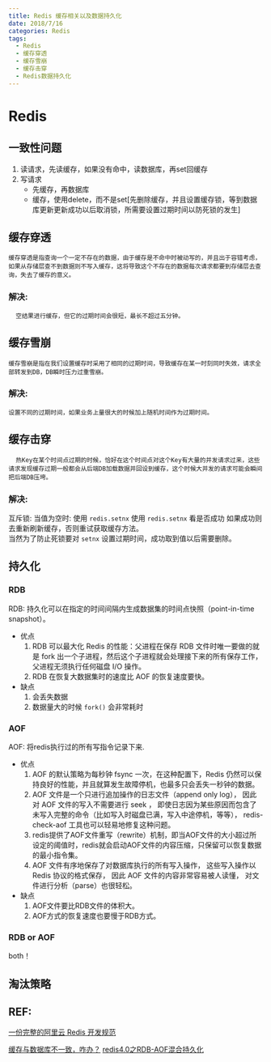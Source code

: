 ```yaml
---
title: Redis 缓存相关以及数据持久化
date: 2018/7/16
categories: Redis
tags: 
  - Redis 
  - 缓存穿透
  - 缓存雪崩
  - 缓存击穿
  - Redis数据持久化
---
```

# Redis
## 一致性问题
1. 读请求，先读缓存，如果没有命中，读数据库，再set回缓存
2. 写请求  
     - 先缓存，再数据库
     - 缓存，使用delete，而不是set[先删除缓存，并且设置缓存锁，等到数据库更新更新成功以后取消锁，所需要设置过期时间以防死锁的发生]
<!--more--> 
## 缓存穿透
    缓存穿透是指查询一个一定不存在的数据，由于缓存是不命中时被动写的，并且出于容错考虑，如果从存储层查不到数据则不写入缓存，这将导致这个不存在的数据每次请求都要到存储层去查询，失去了缓存的意义。
### 解决:
      空结果进行缓存，但它的过期时间会很短，最长不超过五分钟。
## 缓存雪崩
    缓存雪崩是指在我们设置缓存时采用了相同的过期时间，导致缓存在某一时刻同时失效，请求全部转发到DB，DB瞬时压力过重雪崩。
### 解决:
    设置不同的过期时间，如果业务上量很大的时候加上随机时间作为过期时间。
## 缓存击穿
      热Key在某个时间点过期的时候，恰好在这个时间点对这个Key有大量的并发请求过来，这些请求发现缓存过期一般都会从后端DB加载数据并回设到缓存，这个时候大并发的请求可能会瞬间把后端DB压垮。
### 解决:
互斥锁:
 当值为空时: 使用 `redis.setnx` 使用 `redis.setnx` 看是否成功 如果成功则去重新刷新缓存，否则重试获取缓存方法。  
 当然为了防止死锁要对 `setnx` 设置过期时间，成功取到值以后需要删除。
## 持久化
### RDB
RDB: 持久化可以在指定的时间间隔内生成数据集的时间点快照（point-in-time snapshot）。
- 优点
  1. RDB 可以最大化 Redis 的性能：父进程在保存 RDB 文件时唯一要做的就是 fork 出一个子进程，然后这个子进程就会处理接下来的所有保存工作，父进程无须执行任何磁盘 I/O 操作。
  2. RDB 在恢复大数据集时的速度比 AOF 的恢复速度要快。
- 缺点
  1. 会丢失数据
  2. 数据量大的时候 `fork()` 会非常耗时
### AOF
AOF: 将redis执行过的所有写指令记录下来.
- 优点
  1. AOF 的默认策略为每秒钟 fsync 一次，在这种配置下，Redis 仍然可以保持良好的性能，并且就算发生故障停机，也最多只会丢失一秒钟的数据。
  2. AOF 文件是一个只进行追加操作的日志文件（append only log）， 因此对 AOF 文件的写入不需要进行 seek ， 即使日志因为某些原因而包含了未写入完整的命令（比如写入时磁盘已满，写入中途停机，等等）， redis-check-aof 工具也可以轻易地修复这种问题。
  3. redis提供了AOF文件重写（rewrite）机制，即当AOF文件的大小超过所设定的阈值时，redis就会启动AOF文件的内容压缩，只保留可以恢复数据的最小指令集。
  4. AOF 文件有序地保存了对数据库执行的所有写入操作， 这些写入操作以 Redis 协议的格式保存， 因此 AOF 文件的内容非常容易被人读懂， 对文件进行分析（parse）也很轻松。 
- 缺点
  1. AOF文件要比RDB文件的体积大。
  2. AOF方式的恢复速度也要慢于RDB方式。
### RDB or AOF
both！

## 淘汰策略
## REF:
[一份完整的阿里云 Redis 开发规范](https://mp.weixin.qq.com/s/dUfkS3ijfxSlRuJPZ9B01A)
<!-- [Redis百亿级Key存储方案](http://www.cnblogs.com/colorfulkoala/p/5783556.html) -->
[缓存与数据库不一致，咋办？](https://mp.weixin.qq.com/s/gYQvP69sao8U0azuNRMG1w)
[redis4.0之RDB-AOF混合持久化](https://yq.aliyun.com/articles/193034)